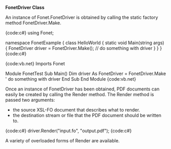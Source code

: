 **FonetDriver Class**
 
An instance of Fonet.FonetDriver is obtained by calling the static factory method FonetDriver.Make.

{code:c#} 
using Fonet;

namespace FonetExample {
    class HelloWorld {
        static void Main(string[]() args) {
            FonetDriver driver = FonetDriver.Make();
            // do something with driver
        }
    }
}
{code:c#} 

{code:vb.net} 
Imports Fonet

Module FonetTest
  Sub Main()
    Dim driver As FonetDriver = FonetDriver.Make
    ' do something with driver 
  End Sub
End Module
{code:vb.net} 

Once an instance of FonetDriver has been obtained, PDF documents can easily be created by calling the Render method.  The Render method is passed two arguments:
 
* the source XSL-FO document that describes what to render. 
* the destination stream or file that the PDF document should be written to. 

{code:c#} 
driver.Render("input.fo", "output.pdf");
{code:c#} 

A variety of overloaded forms of Render are available.
